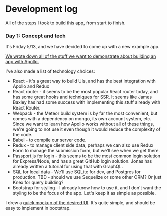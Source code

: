 # Development log

All of the steps I took to build this app, from start to finish.

### Day 1: Concept and tech

It's Friday 5/13, and we have decided to come up with a new example app.

[We wrote down all of the stuff we want to demonstrate about building an app with Apollo.](README.md)

I've also made a list of technology choices:

- React - it's a great way to build UIs, and has the best integration with Apollo and Redux
- React router - it seems to be the most popular React router today, and has some great hooks and techniques for SSR. It seems like James Baxley has had some success with implementing this stuff already with React Router.
- Webpack - the Meteor build system is by far the most convenient, but comes with a dependency on mongo, its own account system, etc. Since we want to learn how Apollo works without all of these things, we're going to not use it even though it would reduce the complexity of the code.
- Babel - to compile our server code.
- Redux - to manage client side data, perhaps we can also use Redux Form to manage the submission form, but we'll see when we get there.
- Passport.js for login - this seems to be the most common login solution for Express/Node, and has a great GitHub login solution. Jonas has already written a tutorial for using that with GraphQL.
- SQL for local data - We'll use SQLite for dev, and Postgres for production. TBD - should we use Sequelize or some other ORM? Or just Knex for query building?
- Bootstrap for styling - I already know how to use it, and I don't want the styling to be the focus of the app. Let's keep it as simple as possible.

I drew a [quick mockup of the desired UI](mockup.jpg). It's quite simple, and should be easy to implement in bootstrap.
